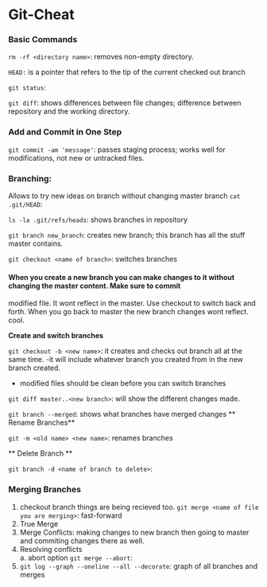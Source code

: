 # Git-Cheat
### Basic Commands
`rm -rf <directory name>`: removes non-empty directory.

`HEAD:` is a pointer that refers to the tip of the current checked out branch

`git status`:

`git diff`: shows differences between file changes; difference between repository and the working directory.


### Add and Commit in One Step
`git commit -am 'message'`: passes staging process; works well for modifications, not new or untracked files.


### Branching: 
Allows to try new ideas on branch without changing master branch
`cat .git/HEAD`: 

`ls -la .git/refs/heads`: shows branches in repository

`git branch new_branch`: creates new branch; this branch has all the stuff master contains.

`git checkout <name of branch>`: switches branches

  #### When you create a new branch you can make changes to it without changing the master content. Make sure to commit 
  modified file. It wont reflect in the master.
  Use checkout to switch back and forth. When you go back to master the new branch changes wont reflect. cool.

**Create and switch branches**

`git checkout -b <new name>`: it creates and checks out branch all at the same time.
  -it will include whatever branch you created from in the new branch created.
  - modified files should be clean before you can switch branches

`git diff master..<new branch>`: will show the different changes made.

`git branch --merged`: shows what branches have merged changes
** Rename Branches**

`git -m <old name> <new name>`: renames branches

** Delete Branch **

`git branch -d <name of branch to delete>`:

### Merging Branches

1. checkout branch things are being recieved too.
`git merge <name of file you are merging>`: fast-forward
2. True Merge
3. Merge Conflicts: making changes to new branch then going to master and commiting changes there as well.
4. Resolving conflicts  
  a. abort option `git merge --abort`:
5. `git log --graph --oneline --all --decorate`: graph of all branches and merges










